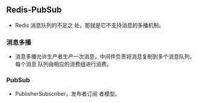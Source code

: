## Redis-PubSub

* Redis 消息队列的不足之 处，那就是它不支持消息的多播机制。

### 消息多播

* 消息多播允许生产者生产一次消息，中间件负责将消息复制到多个消息队列，每个消息 队列由相应的消费组进行消费。

### PubSub

* PublisherSubscriber，发布者订阅 者模型。

  